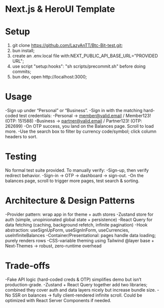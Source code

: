 # Next.js & HeroUI Template

# Setup

1) git clone https://github.com/LazyAnTT/Btc-Bit-test.git;
2) bun install;
3) create an .env.local file with:NEXT_PUBLIC_API_BASE_URL="PROVIDED URL";
4) use  script  "setup:hooks": "sh scripts/precommit.sh" before doing commits;
5) bun dev, open http://localhost:3000;

# Usage

  -Sign up under “Personal” or “Business”.
  -Sign in with the matching hard-coded test credentials:
  -Personal → member@valid.email / Member123! (OTP: 151588)
  -Business → partner@valid.email / Partner123! (OTP: 262699)
  -On OTP success, you land on the Balances page. Scroll to load more.
  -Use the search box to filter by currency code/symbol; click column headers to sort.

# Testing

No formal test suite provided. To manually verify:
-Sign-up, then verify redirect behavior.
-Sign-in → OTP → dashboard → sign-out.
-On the balances page, scroll to trigger more pages, test search & sorting.

# Architecture & Design Patterns

  -Provider pattern: wrap app in <Providers> for theme + auth stores
  -Zustand store for auth (simple, unopinionated global state + persistence)
  -React Query for data fetching (caching, background refetch, infinite pagination)
  -Hook abstraction: useSignUpForm, useSignInForm, useCurrencies, useInfiniteBalances
  -Container/Presentational: pages handle data loading; <BalancesTable> purely renders rows
  -CSS-variable theming using Tailwind @layer base + Next-Themes → robust, zero-runtime overhead

# Trade-offs

  -Fake API logic (hard-coded creds & OTP) simplifies demo but isn’t production-grade.
  -Zustand + React Query together add two libraries; combined they cover auth and data layers nicely but increase bundle size.
  -No SSR on balances → fully client-rendered infinite scroll. Could be optimized with React Server Components if needed.
